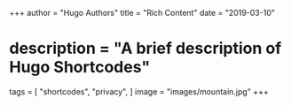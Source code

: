 +++
author = "Hugo Authors"
title = "Rich Content"
date = "2019-03-10"
# description = "A brief description of Hugo Shortcodes"
tags = [
    "shortcodes",
    "privacy",
]
image = "images/mountain.jpg"
+++
